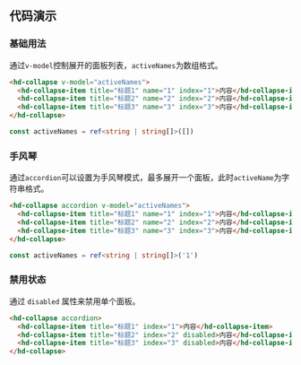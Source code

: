 
## 代码演示

### 基础用法

通过`v-model`控制展开的面板列表，`activeNames`为数组格式。

```html
<hd-collapse v-model="activeNames">
  <hd-collapse-item title="标题1" name="1" index="1">内容</hd-collapse-item>
  <hd-collapse-item title="标题2" name="2" index="2">内容</hd-collapse-item>
  <hd-collapse-item title="标题3" name="3" index="3">内容</hd-collapse-item>
</hd-collapse>
```

```ts
const activeNames = ref<string | string[]>([])
```

### 手风琴
通过`accordion`可以设置为手风琴模式，最多展开一个面板，此时`activeName`为字符串格式。

```html
<hd-collapse accordion v-model="activeNames">
  <hd-collapse-item title="标题1" name="1" index="1">内容</hd-collapse-item>
  <hd-collapse-item title="标题2" name="2" index="2">内容</hd-collapse-item>
  <hd-collapse-item title="标题3" name="3" index="3">内容</hd-collapse-item>
</hd-collapse>

```

```ts
const activeNames = ref<string | string[]>('1')
```

### 禁用状态

通过 `disabled` 属性来禁用单个面板。

```html
<hd-collapse accordion>
  <hd-collapse-item title="标题1" index="1">内容</hd-collapse-item>
  <hd-collapse-item title="标题2" index="2" disabled>内容</hd-collapse-item>
  <hd-collapse-item title="标题3" index="3" disabled>内容</hd-collapse-item>
</hd-collapse>
```


